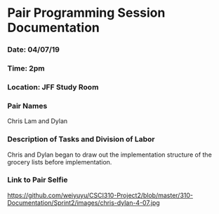 # Pair Programming Session Documentation

### Date: 04/07/19
### Time: 2pm
### Location: JFF Study Room

### Pair Names
Chris Lam and Dylan

### Description of Tasks and Division of Labor
Chris and Dylan began to draw out the implementation structure of the grocery lists before implementation.

### Link to Pair Selfie

https://github.com/weiyuyu/CSCI310-Project2/blob/master/310-Documentation/Sprint2/images/chris-dylan-4-07.jpg
